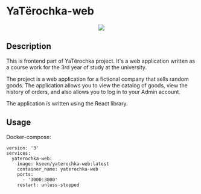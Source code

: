 # YaTёrochka-web
<p align="center">
  <img src="https://raw.githubusercontent.com/Kseen715/imgs/main/favicon.ico" />
</p>

## Description
This is frontend part of YaTёrochka project. It's a web application written as a course work for the 3rd year of study at the university. 

The project is a web application for a fictional company that sells random goods. The application allows you to view the catalog of goods, view the history of orders, and also allows you to log in to your Admin account.

The application is written using the React library.

## Usage
Docker-compose:
```
version: '3'
services:
  yaterochka-web:
    image: kseen/yaterochka-web:latest
    container_name: yaterochka-web
    ports:
      - '3000:3000'
    restart: unless-stopped
```
